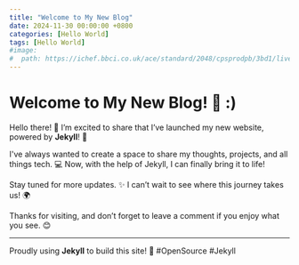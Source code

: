 ```yaml
---
title: "Welcome to My New Blog"
date: 2024-11-30 00:00:00 +0800
categories: [Hello World]
tags: [Hello World]
#image: 
#  path: https://ichef.bbci.co.uk/ace/standard/2048/cpsprodpb/3bd1/live/d983c500-6f90-11ef-a0dd-1771b36c4a17.jpg
---
```


# Welcome to My New Blog! 🎉 :)

Hello there! 👋 I’m excited to share that I’ve launched my new website, powered by **Jekyll**! 🚀

I've always wanted to create a space to share my thoughts, projects, and all things tech. 💻 Now, with the help of Jekyll, I can finally bring it to life! 

Stay tuned for more updates. ✨ I can’t wait to see where this journey takes us! 🌍

Thanks for visiting, and don’t forget to leave a comment if you enjoy what you see. 😊

---

Proudly using **Jekyll** to build this site! 💪 #OpenSource #Jekyll
